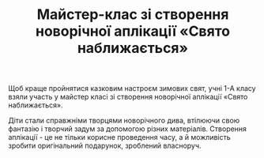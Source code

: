 ﻿---
title: Майстер-клас зі створення новорічної аплікації «Свято наближається»
---

Щоб краще пройнятися казковим настроєм зимових свят, учні 1-А класу взяли участь у майстер класі зі створення новорічної аплікації «Свято наближається».

Діти стали справжніми творцями новорічного дива, втілюючи свою фантазію і творчий задум за допомогою різних матеріалів. Створення аплікації - це не тільки корисне проведення часу, а й можливість зробити оригінальний подарунок, зроблений власноруч.

<slideshow />